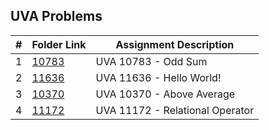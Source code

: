 ## UVA Problems

|  #  | Folder Link | Assignment Description |
| :-: | ----------- | ---------------------- |
| 1  |    [10783](https://github.com/aelious/4883-Prog-Tech/tree/main/Assignments/A05/UVA%20Problems/10783)   |    UVA 10783 - Odd Sum     |
| 2  |    [11636](https://github.com/aelious/4883-Prog-Tech/tree/main/Assignments/A05/UVA%20Problems/11636)   |    UVA 11636 - Hello World!      |
| 3  |    [10370](https://github.com/aelious/4883-Prog-Tech/tree/main/Assignments/A05/UVA%20Problems/10370)   |    UVA 10370 - Above Average      |
| 4  |    [11172](https://github.com/aelious/4883-Prog-Tech/tree/main/Assignments/A05/UVA%20Problems/11172)   |    UVA 11172 - Relational Operator     |